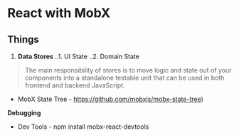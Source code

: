 # React with MobX

## Things

1. **Data Stores**
..1. UI State
..2. Domain State
 
> The main responsibility of stores is to move logic and state out of your components into a standalone testable unit that can be used in both frontend and backend JavaScript.

- MobX State Tree - https://github.com/mobxjs/mobx-state-tree)

**Debugging**
- Dev Tools - npm install mobx-react-devtools

